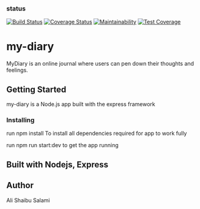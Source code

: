 ### status
[![Build Status](https://travis-ci.org/MaejorAli/my-diary.svg?branch=develop)](https://travis-ci.org/MaejorAli/my-diary) [![Coverage Status](https://coveralls.io/repos/github/MaejorAli/my-diary/badge.svg?branch=develop)](https://coveralls.io/github/MaejorAli/my-diary?branch=develop) [![Maintainability](https://api.codeclimate.com/v1/badges/016be1ffb69f05e0e165/maintainability)](https://codeclimate.com/github/MaejorAli/my-diary/maintainability) [![Test Coverage](https://api.codeclimate.com/v1/badges/016be1ffb69f05e0e165/test_coverage)](https://codeclimate.com/github/MaejorAli/my-diary/test_coverage)
# my-diary

MyDiary is an online journal where users can pen down their thoughts and feelings.

## Getting Started

my-diary is a Node.js app built with the express framework

### Installing

run npm install To install all dependencies required for app to work fully

run npm run start:dev to get the app running

## Built with Nodejs, Express

## Author

Ali Shaibu Salami
